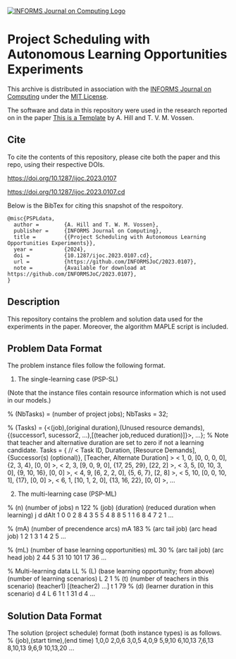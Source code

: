 [![INFORMS Journal on Computing Logo](https://INFORMSJoC.github.io/logos/INFORMS_Journal_on_Computing_Header.jpg)](https://pubsonline.informs.org/journal/ijoc)

# Project Scheduling with Autonomous Learning Opportunities Experiments

This archive is distributed in association with the [INFORMS Journal on
Computing](https://pubsonline.informs.org/journal/ijoc) under the [MIT License](LICENSE).

The software and data in this repository were used in the research reported on in the paper 
[This is a Template](https://doi.org/10.1287/ijoc.2023.0107) by A. Hill and T. V. M. Vossen.

## Cite

To cite the contents of this repository, please cite both the paper and this repo, using their respective DOIs.

https://doi.org/10.1287/ijoc.2023.0107

https://doi.org/10.1287/ijoc.2023.0107.cd

Below is the BibTex for citing this snapshot of the respoitory.

```
@misc{PSPLdata,
  author =        {A. Hill and T. W. M. Vossen},
  publisher =     {INFORMS Journal on Computing},
  title =         {{Project Scheduling with Autonomous Learning Opportunities Experiments}},
  year =          {2024},
  doi =           {10.1287/ijoc.2023.0107.cd},
  url =           {https://github.com/INFORMSJoC/2023.0107},
  note =          {Available for download at https://github.com/INFORMSJoC/2023.0107},
}  
```

## Description

This repository contains the problem and solution data used for the experiments in the paper. Moreover, the algorithm MAPLE script is included.

## Problem Data Format

The problem instance files follow the following format. 

1) The single-learning case (PSP-SL)

(Note that the instance files contain resource information which is not used in our models.)

% (NbTasks) = (number of project jobs);
NbTasks = 32;

% (Tasks) = {<(job),(original duration),(Unused resource demands),{(successor1, sucessor2, ...),[(teacher job,reduced duration)]}>, ...};
% Note that teacher and alternative duration are set to zero if not a learning candidate.
Tasks = {
// < Task ID, Duration, [Resource Demands], {Successor(s) (optional)}, [Teacher, Alternate Duration] >
  < 1, 0, [0, 0, 0, 0], {2, 3, 4}, [0, 0] >,
  < 2, 3, [9, 0, 9, 0], {17, 25, 29}, [22, 2] >,
  < 3, 5, [0, 10, 3, 0], {9, 10, 16}, [0, 0] >,
  < 4, 9, [6, 2, 2, 0], {5, 6, 7}, [2, 8] >,
  < 5, 10, [0, 0, 10, 1], {17}, [0, 0] >,
  < 6, 1, [10, 1, 2, 0], {13, 16, 22}, [0, 0] >,
  ...
  
2) The multi-learning case (PSP-ML)

% (n) (number of jobs)
n 122
% (job) (duration) (reduced duration when learning)
j d dAlt
1 0 0
2 8 4
3 5 5
4 8 8
5 1 1
6 8 4
7 2 1
...

% (mA) (number of precendence arcs)
mA 183
% (arc tail job) (arc head job)
1 2
1 3
1 4
2 5
...

% (mL) (number of base learning opportunities)
mL 30
% (arc tail job) (arc head job)
2 44
5 31
10 101
17 36
...

% Multi-learning data
LL
% (L) (base learning opportunity; from above) (number of learning scenarios)
L 2 1
% (t) (number of teachers in this scenario) (teacher1) [(teacher2) ...]
 t 1 79
% (d) (learner duration in this scenario)
 d 4
L 6 1
 t 1 31
 d 4
 ...

## Solution Data Format

The solution (project schedule) format (both instance types) is as follows.
% (job),(start time),(end time)
1,0,0
2,0,6
3,0,5
4,0,9
5,9,10
6,10,13
7,6,13
8,10,13
9,6,9
10,13,20
...
